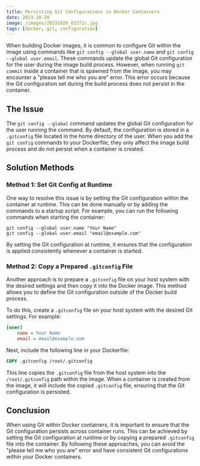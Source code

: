 ```yaml
---
title: Persisting Git Configurations in Docker Containers
date: 2023-10-20
image: /images/20231020_822f1c.jpg
tags: [docker, git, configuration]
---
```


When building Docker images, it is common to configure Git within the image using commands like `git config --global user.name` and `git config --global user.email`. These commands update the global Git configuration for the user during the image build process. However, when running `git commit` inside a container that is spawned from the image, you may encounter a "please tell me who you are" error. This error occurs because the Git configuration set during the build process does not persist in the container.

## The Issue
The `git config --global` command updates the global Git configuration for the user running the command. By default, the configuration is stored in a `.gitconfig` file located in the home directory of the user. When you add the `git config` commands to your Dockerfile, they only affect the image build process and do not persist when a container is created.

## Solution Methods

### Method 1: Set Git Config at Runtime
One way to resolve this issue is by setting the Git configuration within the container at runtime. This can be done manually or by adding the commands to a startup script. For example, you can run the following commands when starting the container:

```shell
git config --global user.name "Your Name"
git config --global user.email "email@example.com"
```

By setting the Git configuration at runtime, it ensures that the configuration is applied consistently whenever a container is started.

### Method 2: Copy a Prepared `.gitconfig` File
Another approach is to prepare a `.gitconfig` file on your host system with the desired settings and then copy it into the Docker image. This method allows you to define the Git configuration outside of the Docker build process.

To do this, create a `.gitconfig` file on your host system with the desired Git settings. For example:

```ini
[user]
    name = Your Name
    email = email@example.com
```

Next, include the following line in your Dockerfile:

```dockerfile
COPY .gitconfig /root/.gitconfig
```

This line copies the `.gitconfig` file from the host system into the `/root/.gitconfig` path within the image. When a container is created from the image, it will include the copied `.gitconfig` file, ensuring that the Git configuration is persisted.

## Conclusion
When using Git within Docker containers, it is important to ensure that the Git configuration persists across container runs. This can be achieved by setting the Git configuration at runtime or by copying a prepared `.gitconfig` file into the container. By following these approaches, you can avoid the "please tell me who you are" error and have consistent Git configurations within your Docker containers.
